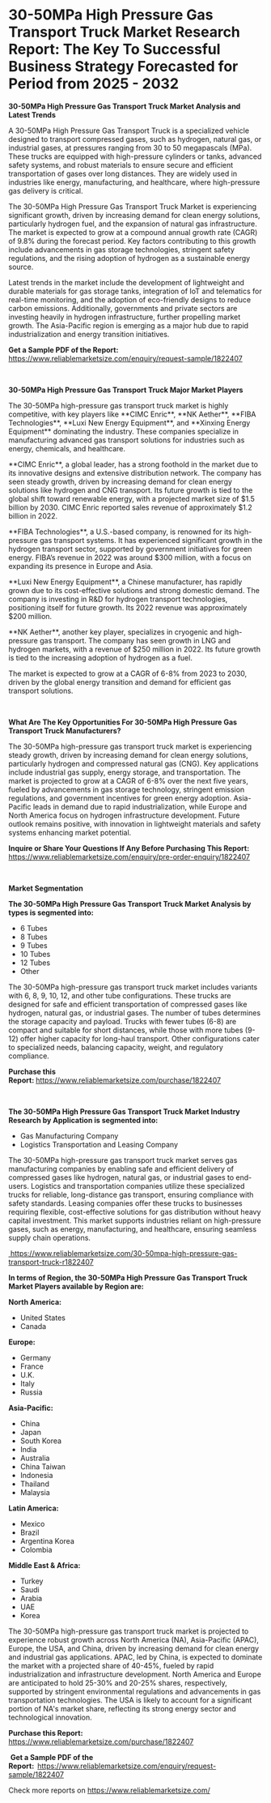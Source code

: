 <p><h1>30-50MPa High Pressure Gas Transport Truck Market Research Report: The Key To Successful Business Strategy Forecasted for Period from 2025 - 2032</h1></p><p><strong>30-50MPa High Pressure Gas Transport Truck Market Analysis and Latest Trends</strong></p>
<p><p>A 30-50MPa High Pressure Gas Transport Truck is a specialized vehicle designed to transport compressed gases, such as hydrogen, natural gas, or industrial gases, at pressures ranging from 30 to 50 megapascals (MPa). These trucks are equipped with high-pressure cylinders or tanks, advanced safety systems, and robust materials to ensure secure and efficient transportation of gases over long distances. They are widely used in industries like energy, manufacturing, and healthcare, where high-pressure gas delivery is critical.</p><p>The 30-50MPa High Pressure Gas Transport Truck Market is experiencing significant growth, driven by increasing demand for clean energy solutions, particularly hydrogen fuel, and the expansion of natural gas infrastructure. The market is expected to grow at a compound annual growth rate (CAGR) of 9.8% during the forecast period. Key factors contributing to this growth include advancements in gas storage technologies, stringent safety regulations, and the rising adoption of hydrogen as a sustainable energy source.</p><p>Latest trends in the market include the development of lightweight and durable materials for gas storage tanks, integration of IoT and telematics for real-time monitoring, and the adoption of eco-friendly designs to reduce carbon emissions. Additionally, governments and private sectors are investing heavily in hydrogen infrastructure, further propelling market growth. The Asia-Pacific region is emerging as a major hub due to rapid industrialization and energy transition initiatives.</p></p>
<p><strong>Get a Sample PDF of the Report:&nbsp;</strong> <a href="https://www.reliablemarketsize.com/enquiry/request-sample/1822407?utm_campaign=1884&utm_medium=2&utm_source=Github&utm_content=ia&utm_term=23012025&utm_id=30-50mpa-high-pressure-gas-transport-truck">https://www.reliablemarketsize.com/enquiry/request-sample/1822407</a></p>
<p>&nbsp;</p>
<p><strong>30-50MPa High Pressure Gas Transport Truck Major Market Players</strong></p>
<p><p>The 30-50MPa high-pressure gas transport truck market is highly competitive, with key players like **CIMC Enric**, **NK Aether**, **FIBA Technologies**, **Luxi New Energy Equipment**, and **Xinxing Energy Equipment** dominating the industry. These companies specialize in manufacturing advanced gas transport solutions for industries such as energy, chemicals, and healthcare.</p><p>**CIMC Enric**, a global leader, has a strong foothold in the market due to its innovative designs and extensive distribution network. The company has seen steady growth, driven by increasing demand for clean energy solutions like hydrogen and CNG transport. Its future growth is tied to the global shift toward renewable energy, with a projected market size of $1.5 billion by 2030. CIMC Enric reported sales revenue of approximately $1.2 billion in 2022.</p><p>**FIBA Technologies**, a U.S.-based company, is renowned for its high-pressure gas transport systems. It has experienced significant growth in the hydrogen transport sector, supported by government initiatives for green energy. FIBA’s revenue in 2022 was around $300 million, with a focus on expanding its presence in Europe and Asia.</p><p>**Luxi New Energy Equipment**, a Chinese manufacturer, has rapidly grown due to its cost-effective solutions and strong domestic demand. The company is investing in R&D for hydrogen transport technologies, positioning itself for future growth. Its 2022 revenue was approximately $200 million.</p><p>**NK Aether**, another key player, specializes in cryogenic and high-pressure gas transport. The company has seen growth in LNG and hydrogen markets, with a revenue of $250 million in 2022. Its future growth is tied to the increasing adoption of hydrogen as a fuel.</p><p>The market is expected to grow at a CAGR of 6-8% from 2023 to 2030, driven by the global energy transition and demand for efficient gas transport solutions.</p></p>
<p>&nbsp;</p>
<p><strong>What Are The Key Opportunities For 30-50MPa High Pressure Gas Transport Truck Manufacturers?</strong></p>
<p><p>The 30-50MPa high-pressure gas transport truck market is experiencing steady growth, driven by increasing demand for clean energy solutions, particularly hydrogen and compressed natural gas (CNG). Key applications include industrial gas supply, energy storage, and transportation. The market is projected to grow at a CAGR of 6-8% over the next five years, fueled by advancements in gas storage technology, stringent emission regulations, and government incentives for green energy adoption. Asia-Pacific leads in demand due to rapid industrialization, while Europe and North America focus on hydrogen infrastructure development. Future outlook remains positive, with innovation in lightweight materials and safety systems enhancing market potential.</p></p>
<p><strong>Inquire or Share Your Questions If Any Before Purchasing This Report:</strong> <a href="https://www.reliablemarketsize.com/enquiry/pre-order-enquiry/1822407?utm_campaign=1884&utm_medium=2&utm_source=Github&utm_content=ia&utm_term=23012025&utm_id=30-50mpa-high-pressure-gas-transport-truck">https://www.reliablemarketsize.com/enquiry/pre-order-enquiry/1822407</a></p>
<p>&nbsp;</p>
<p><strong>Market Segmentation</strong></p>
<p><strong>The 30-50MPa High Pressure Gas Transport Truck Market Analysis by types is segmented into:</strong></p>
<p><ul><li>6 Tubes</li><li>8 Tubes</li><li>9 Tubes</li><li>10 Tubes</li><li>12 Tubes</li><li>Other</li></ul></p>
<p><p>The 30-50MPa high-pressure gas transport truck market includes variants with 6, 8, 9, 10, 12, and other tube configurations. These trucks are designed for safe and efficient transportation of compressed gases like hydrogen, natural gas, or industrial gases. The number of tubes determines the storage capacity and payload. Trucks with fewer tubes (6-8) are compact and suitable for short distances, while those with more tubes (9-12) offer higher capacity for long-haul transport. Other configurations cater to specialized needs, balancing capacity, weight, and regulatory compliance.</p></p>
<p><strong>Purchase this Report:&nbsp;</strong><a href="https://www.reliablemarketsize.com/purchase/1822407?utm_campaign=1884&utm_medium=2&utm_source=Github&utm_content=ia&utm_term=23012025&utm_id=30-50mpa-high-pressure-gas-transport-truck">https://www.reliablemarketsize.com/purchase/1822407</a></p>
<p>&nbsp;</p>
<p><strong>The 30-50MPa High Pressure Gas Transport Truck Market Industry Research by Application is segmented into:</strong></p>
<p><ul><li>Gas Manufacturing Company</li><li>Logistics Transportation and Leasing Company</li></ul></p>
<p><p>The 30-50MPa high-pressure gas transport truck market serves gas manufacturing companies by enabling safe and efficient delivery of compressed gases like hydrogen, natural gas, or industrial gases to end-users. Logistics and transportation companies utilize these specialized trucks for reliable, long-distance gas transport, ensuring compliance with safety standards. Leasing companies offer these trucks to businesses requiring flexible, cost-effective solutions for gas distribution without heavy capital investment. This market supports industries reliant on high-pressure gases, such as energy, manufacturing, and healthcare, ensuring seamless supply chain operations.</p></p>
<p><a href="https://www.reliablemarketsize.com/30-50mpa-high-pressure-gas-transport-truck-r1822407?utm_campaign=1884&utm_medium=2&utm_source=Github&utm_content=ia&utm_term=23012025&utm_id=30-50mpa-high-pressure-gas-transport-truck">&nbsp;https://www.reliablemarketsize.com/30-50mpa-high-pressure-gas-transport-truck-r1822407</a></p>
<p><strong>In terms of Region, the 30-50MPa High Pressure Gas Transport Truck Market Players available by Region are:</strong></p>
<p>
    <p> <strong> North America: </strong>
        <ul>
            <li>United States</li>
            <li>Canada</li>
        </ul>
        </p> 
    <p> <strong> Europe: </strong>
        <ul>
            <li>Germany</li>
            <li>France</li>
            <li>U.K.</li>
            <li>Italy</li>
            <li>Russia</li>
        </ul>
        </p> 
    <p> <strong> Asia-Pacific: </strong>
        <ul>
            <li>China</li>
            <li>Japan</li>
            <li>South Korea</li>
            <li>India</li>
            <li>Australia</li>
            <li>China Taiwan</li>
            <li>Indonesia</li>
            <li>Thailand</li>
            <li>Malaysia</li>
        </ul>
        </p> 
    <p> <strong> Latin America: </strong>
        <ul>
            <li>Mexico</li>
            <li>Brazil</li>
            <li>Argentina Korea</li>
            <li>Colombia</li>
        </ul>
        </p> 
    <p> <strong> Middle East & Africa: </strong>
        <ul>
            <li>Turkey</li>
            <li>Saudi</li>
            <li>Arabia</li>
            <li>UAE</li>
            <li>Korea</li>
        </ul>
    </p>
    </p>
<p><p>The 30-50MPa high-pressure gas transport truck market is projected to experience robust growth across North America (NA), Asia-Pacific (APAC), Europe, the USA, and China, driven by increasing demand for clean energy and industrial gas applications. APAC, led by China, is expected to dominate the market with a projected share of 40-45%, fueled by rapid industrialization and infrastructure development. North America and Europe are anticipated to hold 25-30% and 20-25% shares, respectively, supported by stringent environmental regulations and advancements in gas transportation technologies. The USA is likely to account for a significant portion of NA's market share, reflecting its strong energy sector and technological innovation.</p></p>
<p><strong>Purchase this Report: </strong><a href="https://www.reliablemarketsize.com/purchase/1822407?utm_campaign=1884&utm_medium=2&utm_source=Github&utm_content=ia&utm_term=23012025&utm_id=30-50mpa-high-pressure-gas-transport-truck">https://www.reliablemarketsize.com/purchase/1822407</a></p>
<p>&nbsp;<strong>Get a Sample PDF of the Report:&nbsp;&nbsp;</strong><a href="https://www.reliablemarketsize.com/enquiry/request-sample/1822407?utm_campaign=1884&utm_medium=2&utm_source=Github&utm_content=ia&utm_term=23012025&utm_id=30-50mpa-high-pressure-gas-transport-truck">https://www.reliablemarketsize.com/enquiry/request-sample/1822407</a></p>
<p><strong></strong></p>
<p>Check more reports on <a href="https://www.reliablemarketsize.com/?utm_campaign=1884&utm_medium=2&utm_source=Github&utm_content=ia&utm_term=23012025&utm_id=30-50mpa-high-pressure-gas-transport-truck">https://www.reliablemarketsize.com/</a></p>